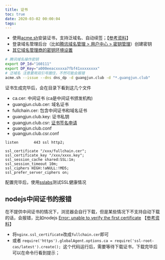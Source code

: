 ```yaml
---
title: 证书
toc: true
date: 2020-03-02 00:00:04
tags:
---
```



* 使用[acme.sh](https://github.com/acmesh-official/acme.sh)安装证书，支持泛域名、自动续签；【[参考资料](https://jszbug.com/zxaiacja34.html)】
* 登录域名管理后台（比如[腾讯域名管理 > 用户中心 > 密钥管理](https://console.dnspod.cn/account/token)）创建密钥
* [其它域名管理商的密钥环境设置](https://github.com/acmesh-official/acme.sh/wiki/dnsapi)
```sh
# 腾讯域名操作密钥
export DP_Id="160111"
export DP_Key="a000eeacxxxxa7fbf41xxxxxxxx"
# 泛域名 注意要用双引号圈住，不然可能会报错
acme.sh --issue --dns dns_dp -d guangjun.club -d "*.guangjun.club"
```

证书生成完毕后，会在目录下看到这几个文件
* ca.cer: 中间证书 (ca是中间证书颁发机构)
* guangjun.club.cer: 域名证书
* fullchain.cer: 包含中间证书和域名证书
* guangjun.club.key: 证书私钥
* guangjun.club.csr: [证书签名申请](https://www.trustasia.com/news-201801-what-is-the-role-and-generation-of-csr-and-csr)
* guangjun.club.conf
* guangjun.club.csr.conf


```nginx
listen       443 ssl http2;

ssl_certificate "/xxx/fullchain.cer";
ssl_certificate_key "/xxx/xxxx.key";
ssl_session_cache shared:SSL:1m;
ssl_session_timeout 10m;
ssl_ciphers HIGH:!aNULL:!MD5;
ssl_prefer_server_ciphers on;
```

配置完毕后，使用[sslabs](https://www.ssllabs.com/ssltest)测试SSL健康情况

## nodejs中间证书的报错
在不提供中间证书的情况下，浏览器会自行下载，但是某些情况下不支持自动下载的话，会报错，比如nodejs [Error: unable to verify the first certificate](https://stackoverflow.com/questions/31673587/error-unable-to-verify-the-first-certificate-in-nodejs)  【[参考资料](https://blog.vimge.com/archives/other/ssl-fullchain.html)】
* 将`nginx.ssl_certificate`改成`fullchain.cer`即可
* 或者 `require('https').globalAgent.options.ca = require('ssl-root-cas/latest').create();
`这个代码运行后，需要等待下载证书，下载完毕后可以在命令行看到提示；
